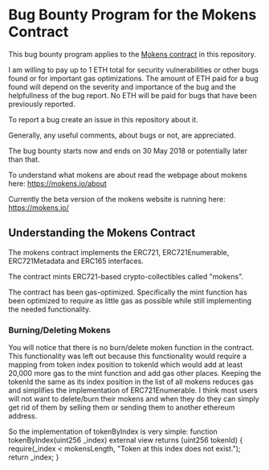# Bug Bounty Program for the Mokens Contract

This bug bounty program applies to the [Mokens contract](Mokens.sol) in this repository.

I am willing to pay up to 1 ETH total for security vulnerabilities or other bugs found or for important gas optimizations. The amount of ETH paid for a bug found will depend on the severity and importance of the bug and the helpfullness of the bug report. No ETH will be paid for bugs that have been previously reported.

To report a bug create an issue in this repository about it.

Generally, any useful comments, about bugs or not, are appreciated.

The bug bounty starts now and ends on 30 May 2018 or potentially later than that.

To understand what mokens are about read the webpage about mokens here: https://mokens.io/about

Currently the beta version of the mokens website is running here: https://mokens.io/

## Understanding the Mokens Contract

The mokens contract implements the ERC721, ERC721Enumerable, ERC721Metadata and ERC165 interfaces.

The contract mints ERC721-based crypto-collectibles called "mokens".

The contract has been gas-optimized. Specifically the mint function has been optimized to require as little gas as possible while still implementing the needed functionality.

### Burning/Deleting Mokens

You will notice that there is no burn/delete moken function in the contract. This functionality was left out because this functionality would require a mapping from token index position to tokenId which would add at least 20,000 more gas to the mint function and add gas other places. Keeping the tokenId the same as its index position in the list of all mokens reduces gas and simplifies the implementation of ERC721Enumerable. I think most users will not want to delete/burn their mokens and when they do they can simply get rid of them by selling them or sending them to another ethereum address.

So the implementation of tokenByIndex is very simple:
  function tokenByIndex(uint256 _index) external view returns (uint256 tokenId) {
      require(_index < mokensLength, "Token at this index does not exist.");
      return _index;
  }










